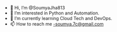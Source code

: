 - 👋 Hi, I’m @SoumyaJha813
- 👀 I’m interested in Python and Automation.
- 🌱 I’m currently learning Cloud Tech and DevOps.
- 📫 How to reach me -soumya.7c@gmail.com

<!---
SoumyaJha813/SoumyaJha813 is a ✨ special ✨ repository because its `README.md` (this file) appears on your GitHub profile.
You can click the Preview link to take a look at your changes.
--->
